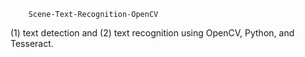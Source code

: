         Scene-Text-Recognition-OpenCV
(1) text detection and (2) text recognition using OpenCV, Python, and Tesseract.
